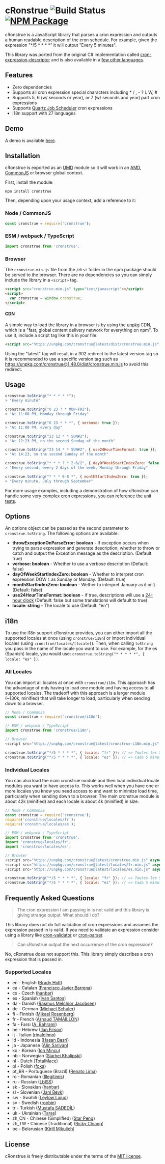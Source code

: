 # cRonstrue ![Build Status](https://github.com/bradymholt/cRonstrue/workflows/build/badge.svg) [![NPM Package](https://img.shields.io/npm/v/cronstrue.svg)](https://www.npmjs.com/package/cronstrue)

cRonstrue is a JavaScript library that parses a cron expression and outputs a human readable description of the cron schedule.  For example, given the expression "*/5 * * * *" it will output "Every 5 minutes".

This library was ported from the original C# implementation called [cron-expression-descriptor](https://github.com/bradymholt/cron-expression-descriptor) and is also available in a [few other languages](https://github.com/bradymholt/cron-expression-descriptor#ports).

## Features
- Zero dependencies
- Supports all cron expression special characters including * / , - ? L W, #
- Supports 5, 6 (w/ seconds or year), or 7 (w/ seconds and year) part cron expressions
- Supports [Quartz Job Scheduler](http://www.quartz-scheduler.org/) cron expressions
- i18n support with 27 languages

## Demo

A demo is available [here](http://bradymholt.github.io/cRonstrue/#cronstrue-demo).

## Installation
cRonstrue is exported as an [UMD](https://github.com/umdjs/umd) module so it will work in an [AMD](https://github.com/amdjs/amdjs-api/wiki/AMD), [CommonJS](http://wiki.commonjs.org/wiki/CommonJS) or browser global context.

First, install the module:

```
npm install cronstrue
```

Then, depending upon your usage context, add a reference to it:

### Node / CommonJS

```js
const cronstrue = require('cronstrue');
```

### ESM / webpack / TypeScript

```js
import cronstrue from 'cronstrue';
```

### Browser
 The `cronstrue.min.js` file from the `/dist` folder in the npm package should be served to the browser.  There are no dependencies so you can simply include the library in a `<script>` tag.

```html
<script src="cronstrue.min.js" type="text/javascript"></script>
<script>
  var cronstrue = window.cronstrue;
</script>
```

#### CDN

A simple way to load the library in a browser is by using the [unpkg](https://unpkg.com/) CDN, which is a
"fast, global content delivery network for everything on npm".  To use it, include a script tag like this in your file:

```html
<script src="https://unpkg.com/cronstrue@latest/dist/cronstrue.min.js" async></script>
```

Using the "latest" tag will result in a 302 redirect to the latest version tag so it is recommended to use a specific version tag such as https://unpkg.com/cronstrue@1.48.0/dist/cronstrue.min.js to avoid this redirect.

## Usage

```js
cronstrue.toString("* * * * *");
> "Every minute"

cronstrue.toString("0 23 ? * MON-FRI");
> "At 11:00 PM, Monday through Friday"

cronstrue.toString("0 23 * * *", { verbose: true });
> "At 11:00 PM, every day"

cronstrue.toString("23 12 * * SUN#2");
> "At 12:23 PM, on the second Sunday of the month"

cronstrue.toString("23 14 * * SUN#2", { use24HourTimeFormat: true });
> "At 14:23, on the second Sunday of the month"

cronstrue.toString("* * * ? * 2-6/2", { dayOfWeekStartIndexZero: false });
> "Every second, every 2 days of the week, Monday through Friday"

cronstrue.toString("* * * 6-8 *", { monthStartIndexZero: true });
> "Every minute, July through September"
```

For more usage examples, including a demonstration of how cRonstrue can handle some very complex cron expressions, you can [reference the unit tests](https://github.com/bradymholt/cRonstrue/blob/master/test/cronstrue.ts).

## Options

An options object can be passed as the second parameter to `cronstrue.toString`.  The following options are available:

- **throwExceptionOnParseError: boolean** - If exception occurs when trying to parse expression and generate description, whether to throw or catch and output the Exception message as the description. (Default: true)
- **verbose: boolean** - Whether to use a verbose description (Default: false)
- **dayOfWeekStartIndexZero: boolean** - Whether to interpret cron expression DOW `1` as Sunday or Monday. (Default: true)
- **monthStartIndexZero: boolean** - Wether to interpret January as `0` or `1`. (Default: false)
- **use24HourTimeFormat: boolean** - If true, descriptions will use a [24-hour clock](https://en.wikipedia.org/wiki/24-hour_clock) (Default: false but some translations will default to true)
- **locale: string** - The locale to use (Default: "en")

## i18n

To use the i18n support cRonstrue provides, you can either import all the supported locales at once (using `cronstrue/i18n`) or import individual locales (using `cronstrue/locales/[locale]`).  Then, when calling `toString` you pass in the name of the locale you want to use.  For example, for the es (Spanish) locale, you would use: `cronstrue.toString("* * * * *", { locale: "es" })`.

### All Locales

You can import all locales at once with `cronstrue/i18n`.  This approach has the advantage of only having to load one module and having access to all supported locales.  The tradeoff with this approach is a larger module (~130k, minified) that will take longer to load, particularly when sending down to a browser.

```js
// Node / CommonJS
const cronstrue = require('cronstrue/i18n');

// ESM / webpack / TypeScript
import cronstrue from 'cronstrue/i18n';

// Browser
<script src="https://unpkg.com/cronstrue@latest/cronstrue-i18n.min.js" async></script>

cronstrue.toString("*/5 * * * *", { locale: "fr" }); // => Toutes les 5 minutes
cronstrue.toString("*/5 * * * *", { locale: "es" }); // => Cada 5 minutos
```

### Individual Locales

You can also load the main cronstrue module and then load individual locale modules you want to have access to.  This works well when you have one or more locales you know you need access to and want to minimize load time, particularly when sending down to a browser.  The main cronstrue module is about 42k (minified) and each locale is about 4k (minified) in size.

```js
// Node / CommonJS
const cronstrue = require('cronstrue');
require('cronstrue/locales/fr');
require('cronstrue/locales/es');

// ESM / webpack / TypeScript
import cronstrue from 'cronstrue';
import 'cronstrue/locales/fr';
import 'cronstrue/locales/es';

// Browser
<script src="https://unpkg.com/cronstrue@latest/cronstrue.min.js" async></script>
<script src="https://unpkg.com/cronstrue@latest/locales/fr.min.js" async></script>
<script src="https://unpkg.com/cronstrue@latest/locales/es.min.js" async></script>

cronstrue.toString("*/5 * * * *", { locale: "fr" }); // => Toutes les 5 minutes
cronstrue.toString("*/5 * * * *", { locale: "es" }); // => Cada 5 minutos
```

## Frequently Asked Questions

> The cron expression I am passing in is not valid and this library is giving strange output.  What should I do?

This library does not do full validation of cron expressions and assumes the expression passed in is valid. If you need to validate an expression consider using a library like [cron-validator](https://www.npmjs.com/package/cron-validator) or [cron-parser](https://www.npmjs.com/package/cron-parser).

> Can cRonstrue output the next occurrence of the cron expression?

No, cRonstrue does not support this.  This library simply describes a cron expression that is passed in.

### Supported Locales

- en - English ([Brady Holt](https://github.com/bradymholt))
- ca - Catalan ([Francisco Javier Barrena](https://github.com/fjbarrena))
- cs - Czech ([hanbar](https://github.com/hanbar))
- es - Spanish ([Ivan Santos](https://github.com/ivansg))
- da - Danish ([Rasmus Melchior Jacobsen](https://github.com/rmja))
- de - German ([Michael Schuler](https://github.com/mschuler))
- fi - Finnish ([Mikael Rosenberg](https://github.com/MR77FI))
- fr - French ([Arnaud TAMAILLON](https://github.com/Greybird))
- fa - Farsi ([A. Bahrami](https://github.com/alirezakoo))
- he - Hebrew ([Ilan Firsov](https://github.com/IlanF))
- it - Italian ([rinaldihno](https://github.com/rinaldihno))
- id - Indonesia ([Hasan Basri](https://github.com/hasanbasri1993))
- ja - Japanese ([Alin Sarivan](https://github.com/asarivan))
- ko - Korean ([Ion Mincu](https://github.com/ionmincu))
- nb - Norwegian ([Siarhei Khalipski](https://github.com/KhalipskiSiarhei))
- nl - Dutch ([TotalMace](https://github.com/TotalMace))
- pl - Polish ([foka](https://github.com/foka))
- pt_BR - Portuguese (Brazil) ([Renato Lima](https://github.com/natenho))
- ro - Romanian ([Illegitimis](https://github.com/illegitimis))
- ru - Russian ([LbISS](https://github.com/LbISS))
- sk - Slovakian ([hanbar](https://github.com/hanbar))
- sl - Slovenian ([Jani Bevk](https://github.com/jenzy))
- sw - Swahili ([Leylow Lujuo](https://github.com/leyluj))
- sv - Swedish ([roobin](https://github.com/roobin))
- tr - Turkish ([Mustafa SADEDİL](https://github.com/sadedil))
- uk - Ukrainian ([Taras](https://github.com/tbudurovych))
- zh_CN - Chinese (Simplified) ([Star Peng](https://github.com/starpeng))
- zh_TW - Chinese (Traditional) ([Ricky Chiang](https://github.com/metavige))
- be - Belarusian ([Kirill Mikulich](https://github.com/KirillMikulich))

## License

cRonstrue is freely distributable under the terms of the [MIT license](https://github.com/bradymholt/cronstrue/blob/master/LICENSE).

